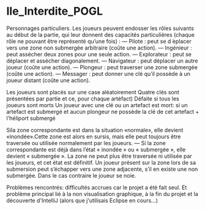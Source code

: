 # Ile_Interdite_POGL



Personnages particuliers. Les joueurs peuvent endosser les rôles suivants au début de la partie, qui leur donnent des capacités particulières (chaque rôle ne pouvant être représenté qu’une fois) :
— Pilote : peut se d ́eplacer vers une zone non submergée arbitraire (coûte une action).
— Ingénieur : peut assécher deux zones pour une seule action.
— Explorateur : peut se déplacer et assécher diagonalement.
— Navigateur : peut déplacer un autre joueur (coûte une action).
— Plongeur : peut traverser une zone submergée (coûte une action).
— Messager : peut donner une clé qu’il possède à un joueur distant (coûte une action).

Les joueurs sont placés sur une case aléatoirement
Quatre clés sont présentées par partie et ce, pour chaque artéfact)
Défaite si tous les joueurs sont morts
Un joueur avec une clé ou un artefact est mort: si un artefact est submergé et aucun plongeur ne possède la clé de cet artefact + l'héliport submergé 

Sila zone correspondante est dans la situation «normale», elle devient «inondée».Cette
zone est alors en sursis, mais elle peut toujours être traversée ou utilisée normalement
par les joueurs.
— Si la zone correspondante est déjà dans l’état « inondée » ou « submergée », elle devient
« submergée ». La zone ne peut plus être traversée ni utilisée par les joueurs, et cet état est définitif. Un joueur présent sur la zone lors de sa submersion peut s’échapper vers une zone adjacente, s’il en existe une non submergée. Dans le cas contraire le joueur se noie.


Problèmes rencontrés: difficultés accrues car le projet a été fait seul. Et problème principal lié à la non visualisation graphique, à la fin du projet et la découverte d'IntelliJ (alors que j'utilisais Eclipse en cours...)
